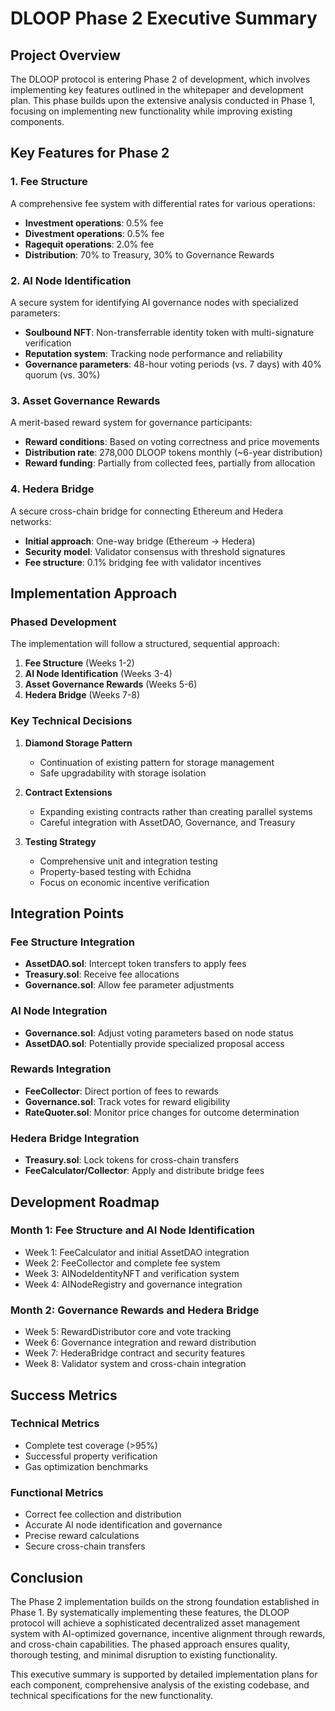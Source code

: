 # DLOOP Phase 2 Executive Summary

## Project Overview

The DLOOP protocol is entering Phase 2 of development, which involves implementing key features outlined in the whitepaper and development plan. This phase builds upon the extensive analysis conducted in Phase 1, focusing on implementing new functionality while improving existing components.

## Key Features for Phase 2

### 1. Fee Structure
A comprehensive fee system with differential rates for various operations:
- **Investment operations**: 0.5% fee
- **Divestment operations**: 0.5% fee
- **Ragequit operations**: 2.0% fee
- **Distribution**: 70% to Treasury, 30% to Governance Rewards

### 2. AI Node Identification
A secure system for identifying AI governance nodes with specialized parameters:
- **Soulbound NFT**: Non-transferrable identity token with multi-signature verification
- **Reputation system**: Tracking node performance and reliability
- **Governance parameters**: 48-hour voting periods (vs. 7 days) with 40% quorum (vs. 30%)

### 3. Asset Governance Rewards
A merit-based reward system for governance participants:
- **Reward conditions**: Based on voting correctness and price movements
- **Distribution rate**: 278,000 DLOOP tokens monthly (~6-year distribution)
- **Reward funding**: Partially from collected fees, partially from allocation

### 4. Hedera Bridge
A secure cross-chain bridge for connecting Ethereum and Hedera networks:
- **Initial approach**: One-way bridge (Ethereum → Hedera)
- **Security model**: Validator consensus with threshold signatures
- **Fee structure**: 0.1% bridging fee with validator incentives

## Implementation Approach

### Phased Development
The implementation will follow a structured, sequential approach:
1. **Fee Structure** (Weeks 1-2)
2. **AI Node Identification** (Weeks 3-4)
3. **Asset Governance Rewards** (Weeks 5-6)
4. **Hedera Bridge** (Weeks 7-8)

### Key Technical Decisions

1. **Diamond Storage Pattern**
   - Continuation of existing pattern for storage management
   - Safe upgradability with storage isolation

2. **Contract Extensions**
   - Expanding existing contracts rather than creating parallel systems
   - Careful integration with AssetDAO, Governance, and Treasury

3. **Testing Strategy**
   - Comprehensive unit and integration testing
   - Property-based testing with Echidna
   - Focus on economic incentive verification

## Integration Points

### Fee Structure Integration
- **AssetDAO.sol**: Intercept token transfers to apply fees
- **Treasury.sol**: Receive fee allocations
- **Governance.sol**: Allow fee parameter adjustments

### AI Node Integration
- **Governance.sol**: Adjust voting parameters based on node status
- **AssetDAO.sol**: Potentially provide specialized proposal access

### Rewards Integration
- **FeeCollector**: Direct portion of fees to rewards
- **Governance.sol**: Track votes for reward eligibility
- **RateQuoter.sol**: Monitor price changes for outcome determination

### Hedera Bridge Integration
- **Treasury.sol**: Lock tokens for cross-chain transfers
- **FeeCalculator/Collector**: Apply and distribute bridge fees

## Development Roadmap

### Month 1: Fee Structure and AI Node Identification
- Week 1: FeeCalculator and initial AssetDAO integration
- Week 2: FeeCollector and complete fee system
- Week 3: AINodeIdentityNFT and verification system
- Week 4: AINodeRegistry and governance integration

### Month 2: Governance Rewards and Hedera Bridge
- Week 5: RewardDistributor core and vote tracking
- Week 6: Governance integration and reward distribution
- Week 7: HederaBridge contract and security features
- Week 8: Validator system and cross-chain integration

## Success Metrics

### Technical Metrics
- Complete test coverage (>95%)
- Successful property verification
- Gas optimization benchmarks

### Functional Metrics
- Correct fee collection and distribution
- Accurate AI node identification and governance
- Precise reward calculations
- Secure cross-chain transfers

## Conclusion

The Phase 2 implementation builds on the strong foundation established in Phase 1. By systematically implementing these features, the DLOOP protocol will achieve a sophisticated decentralized asset management system with AI-optimized governance, incentive alignment through rewards, and cross-chain capabilities. The phased approach ensures quality, thorough testing, and minimal disruption to existing functionality.

This executive summary is supported by detailed implementation plans for each component, comprehensive analysis of the existing codebase, and technical specifications for the new functionality.